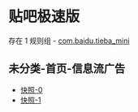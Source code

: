 # 贴吧极速版

存在 1 规则组 - [com.baidu.tieba_mini](/src/apps/com.baidu.tieba_mini.ts)

## 未分类-首页-信息流广告

- [快照-0](https://i.gkd.li/i/12905039)
- [快照-1](https://i.gkd.li/i/12904633)
